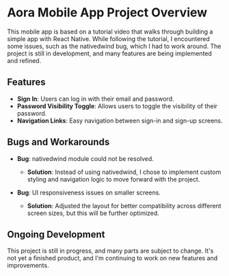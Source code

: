 # Aora Mobile App Project Overview

This mobile app is based on a tutorial video that walks through building a simple app with React Native. While following the tutorial, I encountered some issues, such as the nativedwind bug, which I had to work around. The project is still in development, and many features are being implemented and refined.

## Features

- **Sign In**: Users can log in with their email and password.
- **Password Visibility Toggle**: Allows users to toggle the visibility of their password.
- **Navigation Links**: Easy navigation between sign-in and sign-up screens.

## Bugs and Workarounds

- **Bug**: nativedwind module could not be resolved.

  - **Solution**: Instead of using nativedwind, I chose to implement custom styling and navigation logic to move forward with the project.

- **Bug**: UI responsiveness issues on smaller screens.
  - **Solution**: Adjusted the layout for better compatibility across different screen sizes, but this will be further optimized.

## Ongoing Development

This project is still in progress, and many parts are subject to change. It's not yet a finished product, and I'm continuing to work on new features and improvements.
